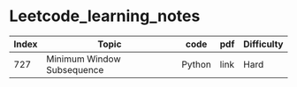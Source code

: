 # Leetcode_learning_notes

|  Index   | Topic  |  code | pdf | Difficulty |
|  ----  | ----  | ----  | ----  | ----  |
|  727 | Minimum Window Subsequence | Python | link | Hard |
